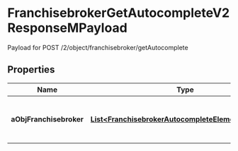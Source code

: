 

# FranchisebrokerGetAutocompleteV2ResponseMPayload

Payload for POST /2/object/franchisebroker/getAutocomplete

## Properties

| Name | Type | Description | Notes |
|------------ | ------------- | ------------- | -------------|
|**aObjFranchisebroker** | [**List&lt;FranchisebrokerAutocompleteElementResponse&gt;**](FranchisebrokerAutocompleteElementResponse.md) | An array of Franchisebroker autocomplete element response. |  [optional] |




